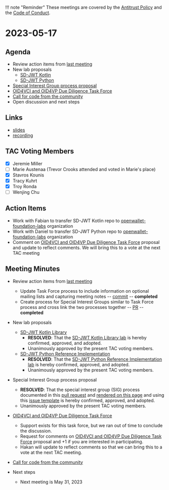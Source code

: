 !!! note "Reminder"
    These meetings are covered by the [Antitrust Policy](../governance/antitrust.md) and the [Code of Conduct](../governance/code-of-conduct.md).

# 2023-05-17

## Agenda
- Review action items from [last meeting](./2023-05-03.md#action-items)
- New lab proposals
    - [SD-JWT Kotlin](https://github.com/openwallet-foundation/project-proposals/pull/8)
    - [SD-JWT Python](https://github.com/openwallet-foundation/project-proposals/pull/9)
- [Special Interest Group process proposal](https://github.com/openwallet-foundation/tac/pull/21)
- [OID4VCI and OID4VP Due Diligence Task Force](https://github.com/openwallet-foundation/tac/issues/23)
- [Call for code from the community](https://github.com/openwallet-foundation/project-proposals)
- Open discussion and next steps

## Links
- [slides](https://docs.google.com/presentation/d/16bD60f2RD_dDZ-CksFFnTuqUJnKYwUD_cvnf0r0zl0k/edit?usp=sharing)
- [recording](https://zoom.us/rec/play/oKsVj-i8mSiz8j-nIUO4PVsamdu-gPIPtmM7mgR9Q5A5RJQi_ENJPlWm7CEvwMqAgj31GCRgBuCc_qMk.zBX0sgpJJtLdgTBx?canPlayFromShare=true&from=share_recording_detail&continueMode=true&componentName=rec-play&originRequestUrl=https%3A%2F%2Fzoom.us%2Frec%2Fshare%2FVEYAU-pBn2pjBtaVZs0isrutQNJ91vxR3WN4YgGy7OURDU6VJki3bIDkqkMEqiWR.-wMn2YM1vkW5_uzP)

## TAC Voting Members

- [x] Jeremie Miller
- [ ] Marie Austenaa (Trevor Crooks attended and voted in Marie's place)
- [x] Stavros Kounis
- [x] Tracy Kuhrt
- [x] Troy Ronda
- [ ] Wenjing Chu

## Action Items
- Work with Fabian to transfer SD-JWT Kotlin repo to [openwallet-foundation-labs](https://github.com/openwallet-foundation-labs) organization
- Work with Daniel to transfer SD-JWT Python repo to [openwallet-foundation-labs](https://github.com/openwallet-foundation-labs) organization
- Comment on [OID4VCI and OID4VP Due Diligence Task Force](https://github.com/openwallet-foundation/tac/issues/23) proposal and update to reflect comments. We will bring this to a vote at the next TAC meeting

## Meeting Minutes
- Review action items from [last meeting](./2023-05-03.md#action-items)
    - Update Task Force process to include information on optional mailing lists and capturing meeting notes -- [commit](https://github.com/openwallet-foundation/tac/pull/16/commits/c9f35618b72561d5833833aeda5bec84d26cce3f) -- **completed**
    - Create process for Special Interest Groups similar to Task Force process and cross link the two processes together -- [PR](https://github.com/openwallet-foundation/tac/pull/21) -- **completed**

- New lab proposals
    - [SD-JWT Kotlin Library](https://github.com/openwallet-foundation/project-proposals/pull/8)
        - **RESOLVED**: That the [SD-JWT Kotlin Library lab](https://github.com/openwallet-foundation/project-proposals/pull/8) is hereby confirmed, approved, and adopted.
        - Unanimously approved by the present TAC voting members.
    - [SD-JWT Python Reference Implementation](https://github.com/openwallet-foundation/project-proposals/pull/9)
        - **RESOLVED**: That the [SD-JWT Python Reference Implementation lab](https://github.com/openwallet-foundation/project-proposals/pull/9) is hereby confirmed, approved, and adopted.
        - Unanimously approved by the present TAC voting members.

- Special Interest Group process proposal
    - **RESOLVED**: That the special interest group (SIG) process documented in this [pull request](https://github.com/openwallet-foundation/tac/pull/21) and [rendered on this page](https://github.com/tkuhrt/tac/blob/sig-process/docs/governance/special-interest-group-process.md) and using this [issue template](https://github.com/tkuhrt/tac/blob/sig-process/.github/ISSUE_TEMPLATE/special-interest-group.yaml) is hereby confirmed, approved, and adopted.
    - Unanimously approved by the present TAC voting members.

- [OID4VCI and OID4VP Due Diligence Task Force](https://github.com/openwallet-foundation/tac/issues/23)
    - Support exists for this task force, but we ran out of time to conclude the discussion.
    - Request for comments on [OID4VCI and OID4VP Due Diligence Task Force](https://github.com/openwallet-foundation/tac/issues/23) proposal and +1 if you are interested in participating.
    - Hakan will update to reflect comments so that we can bring this to a vote at the next TAC meeting.

- [Call for code from the community](https://github.com/openwallet-foundation/project-proposals)

- Next steps
    - Next meeting is May 31, 2023
